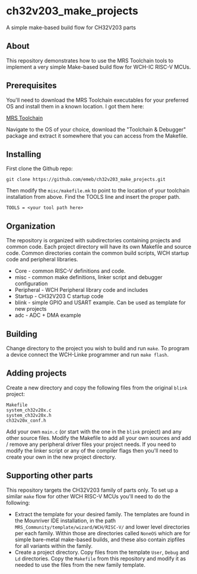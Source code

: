 # ch32v203_make_projects
A simple make-based build flow for CH32V203 parts

## About
This repository demonstrates how to use the MRS Toolchain tools to implement
a very simple Make-based build flow for WCH-IC RISC-V MCUs.

## Prerequisites
You'll need to download the MRS Toolchain executables for your preferred OS and
install them in a known location. I got them here:

[MRS Toolchain](http://www.mounriver.com/download)

Navigate to the OS of your choice, download the "Toolchain & Debugger" package
and extract it somewhere that you can access from the Makefile.

## Installing
First clone the Github repo:
```
git clone https://github.com/emeb/ch32v203_make_projects.git
```

Then modify the `misc/makefile.mk` to point to the location of your toolchain
installation from above. Find the TOOLS line and insert the proper path.
```
TOOLS = <your tool path here>
```

## Organization
The repository is organized with subdirectories containing projects and common
code. Each project directory will have its own Makefile and source code. Common
directories contain the common build scripts, WCH startup code and peripheral
libraries.

* Core - common RISC-V definitions and code.
* misc - common make definitions, linker script and debugger configuration
* Peripheral - WCH Peripheral library code and includes
* Startup - CH32V203 C startup code
* blink - simple GPIO and USART example. Can be used as template for new projects
* adc - ADC + DMA example

## Building
Change directory to the project you wish to build and run `make`. To program a
device connect the WCH-Linke programmer and run `make flash`.

## Adding projects
Create a new directory and copy the following files from the original `blink`
project:
```
Makefile
system_ch32v20x.c
system_ch32v20x.h
ch32v20x_conf.h
```
Add your own `main.c` (or start with the one in the `blink` project) and any
other source files. Modify the Makefile to add all your own sources and add /
remove any peripheral driver files your project	needs. If you need to modify
the linker script or any of the compiler flags then you'll need to create your
own in the new project directory.

## Supporting other parts
This repository targets the CH32V203 family of parts only. To set up a similar
`make` flow for other WCH RISC-V MCUs you'll need to do the following:

* Extract the template for your desired family. The templates are found in
the Mounriver IDE installation, in the path `MRS_Community/template/wizard/WCH/RISC-V/`
and lower level directories per each family. Within those are directories
called `NoneOS` which are for simple bare-metal make-based builds, and these
also contain zipfiles for all variants within the family.
* Create a project directory. Copy files from the template `User`, `Debug` and
`Ld` directories. Copy the `Makefile` from this repository and modify it as
needed to use the files from the new family template.

